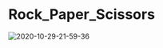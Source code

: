 # Rock_Paper_Scissors

![2020-10-29-21-59-36](https://user-images.githubusercontent.com/38165351/97620732-008fa400-1a33-11eb-8201-ad7802841e66.gif)
